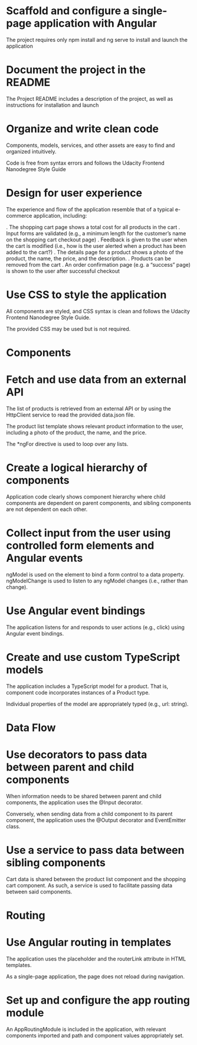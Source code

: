 # Scaffold and configure a single-page application with Angular

The project requires only npm install and ng serve to install and launch the application

# Document the project in the README

The Project README includes a description of the project, as well as instructions for installation and launch

# Organize and write clean code

Components, models, services, and other assets are easy to find and organized intuitively.

Code is free from syntax errors and follows the Udacity Frontend Nanodegree Style Guide

# Design for user experience

The experience and flow of the application resemble that of a typical e-commerce application, including:

. The shopping cart page shows a total cost for all products in the cart
. Input forms are validated (e.g., a minimum length for the customer’s name on the shopping cart checkout page)
. Feedback is given to the user when the cart is modified (i.e., how is the user alerted when a product has been added to the cart?)
. The details page for a product shows a photo of the product, the name, the price, and the description.
. Products can be removed from the cart
. An order confirmation page (e.g. a “success” page) is shown to the user after successful checkout

# Use CSS to style the application

All components are styled, and CSS syntax is clean and follows the Udacity Frontend Nanodegree Style Guide.

The provided CSS may be used but is not required.

# Components

# Fetch and use data from an external API

The list of products is retrieved from an external API or by using the HttpClient service to read the provided data.json file.

The product list template shows relevant product information to the user, including a photo of the product, the name, and the price.

The \*ngFor directive is used to loop over any lists.

# Create a logical hierarchy of components

Application code clearly shows component hierarchy where child components are dependent on parent components, and sibling components are not dependent on each other.

# Collect input from the user using controlled form elements and Angular events

ngModel is used on the element to bind a form control to a data property. ngModelChange is used to listen to any ngModel changes (i.e., rather than change).

# Use Angular event bindings

The application listens for and responds to user actions (e.g., click) using Angular event bindings.

# Create and use custom TypeScript models

The application includes a TypeScript model for a product. That is, component code incorporates instances of a Product type.

Individual properties of the model are appropriately typed (e.g., url: string).

# Data Flow

# Use decorators to pass data between parent and child components

When information needs to be shared between parent and child components, the application uses the @Input decorator.

Conversely, when sending data from a child component to its parent component, the application uses the @Output decorator and EventEmitter class.

# Use a service to pass data between sibling components

Cart data is shared between the product list component and the shopping cart component. As such, a service is used to facilitate passing data between said components.

# Routing

# Use Angular routing in templates

The application uses the <router-outlet> placeholder and the routerLink attribute in HTML templates.

As a single-page application, the page does not reload during navigation.

# Set up and configure the app routing module

An AppRoutingModule is included in the application, with relevant components imported and path and component values appropriately set.
